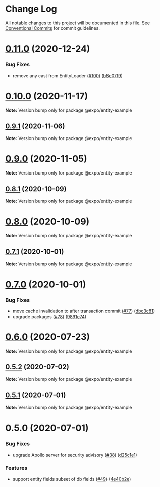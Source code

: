 # Change Log

All notable changes to this project will be documented in this file.
See [Conventional Commits](https://conventionalcommits.org) for commit guidelines.

# [0.11.0](https://github.com/expo/entity/compare/v0.10.0...v0.11.0) (2020-12-24)


### Bug Fixes

* remove any cast from EntityLoader ([#100](https://github.com/expo/entity/issues/100)) ([b8e07f9](https://github.com/expo/entity/commit/b8e07f9ddc4077768980c000d61f5ddcc824e2e3))





# [0.10.0](https://github.com/expo/entity/compare/v0.9.1...v0.10.0) (2020-11-17)

**Note:** Version bump only for package @expo/entity-example





## [0.9.1](https://github.com/expo/entity/compare/v0.9.0...v0.9.1) (2020-11-06)

**Note:** Version bump only for package @expo/entity-example





# [0.9.0](https://github.com/expo/entity/compare/v0.8.1...v0.9.0) (2020-11-05)

**Note:** Version bump only for package @expo/entity-example





## [0.8.1](https://github.com/expo/entity/compare/v0.8.0...v0.8.1) (2020-10-09)

**Note:** Version bump only for package @expo/entity-example





# [0.8.0](https://github.com/expo/entity/compare/v0.7.1...v0.8.0) (2020-10-09)

**Note:** Version bump only for package @expo/entity-example





## [0.7.1](https://github.com/expo/entity/compare/v0.7.0...v0.7.1) (2020-10-01)

**Note:** Version bump only for package @expo/entity-example





# [0.7.0](https://github.com/expo/entity/compare/v0.6.0...v0.7.0) (2020-10-01)


### Bug Fixes

* move cache invalidation to after transaction commit ([#77](https://github.com/expo/entity/issues/77)) ([dbc3c81](https://github.com/expo/entity/commit/dbc3c81b359a668b5134189ce6de49b5893bb5e7))
* upgrade packages ([#78](https://github.com/expo/entity/issues/78)) ([9891e74](https://github.com/expo/entity/commit/9891e7469467a28589f529c8d87b10fc2232d3ff))





# [0.6.0](https://github.com/expo/entity/compare/v0.5.2...v0.6.0) (2020-07-23)

**Note:** Version bump only for package @expo/entity-example





## [0.5.2](https://github.com/expo/entity/compare/v0.5.1...v0.5.2) (2020-07-02)

**Note:** Version bump only for package @expo/entity-example





## [0.5.1](https://github.com/expo/entity/compare/v0.5.0...v0.5.1) (2020-07-01)

**Note:** Version bump only for package @expo/entity-example





# 0.5.0 (2020-07-01)


### Bug Fixes

* upgrade Apollo server for security advisory ([#38](https://github.com/expo/entity/issues/38)) ([d25c1e1](https://github.com/expo/entity/commit/d25c1e142d52385725593f4f155d1795697ab490))


### Features

* support entity fields subset of db fields ([#49](https://github.com/expo/entity/issues/49)) ([4e40b2e](https://github.com/expo/entity/commit/4e40b2e521407e521d236978ec3b3b56db3990be))
